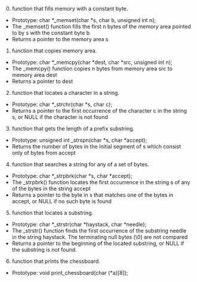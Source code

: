 0. function that fills memory with a constant byte.
* Prototype: char *_memset(char *s, char b, unsigned int n);
* The _memset() function fills the first n bytes of the memory area pointed to by s with the constant byte b
* Returns a pointer to the memory area s
1. function that copies memory area.
* Prototype: char *_memcpy(char *dest, char *src, unsigned int n);
* The _memcpy() function copies n bytes from memory area src to memory area dest
* Returns a pointer to dest
2. function that locates a character in a string.
* Prototype: char *_strchr(char *s, char c);
* Returns a pointer to the first occurrence of the character c in the string s, or NULL if the character is not found
3.  function that gets the length of a prefix substring.
* Prototype: unsigned int _strspn(char *s, char *accept);
* Returns the number of bytes in the initial segment of s which consist only of bytes from accept
4.  function that searches a string for any of a set of bytes.
* Prototype: char *_strpbrk(char *s, char *accept);
* The _strpbrk() function locates the first occurrence in the string s of any of the bytes in the string accept
* Returns a pointer to the byte in s that matches one of the bytes in accept, or NULL if no such byte is found
5. function that locates a substring.
* Prototype: char *_strstr(char *haystack, char *needle);
* The _strstr() function finds the first occurrence of the substring needle in the string haystack. The terminating null bytes (\0) are not compared
* Returns a pointer to the beginning of the located substring, or NULL if the substring is not found.
6. function that prints the chessboard.
* Prototype: void print_chessboard(char (*a)[8]);
